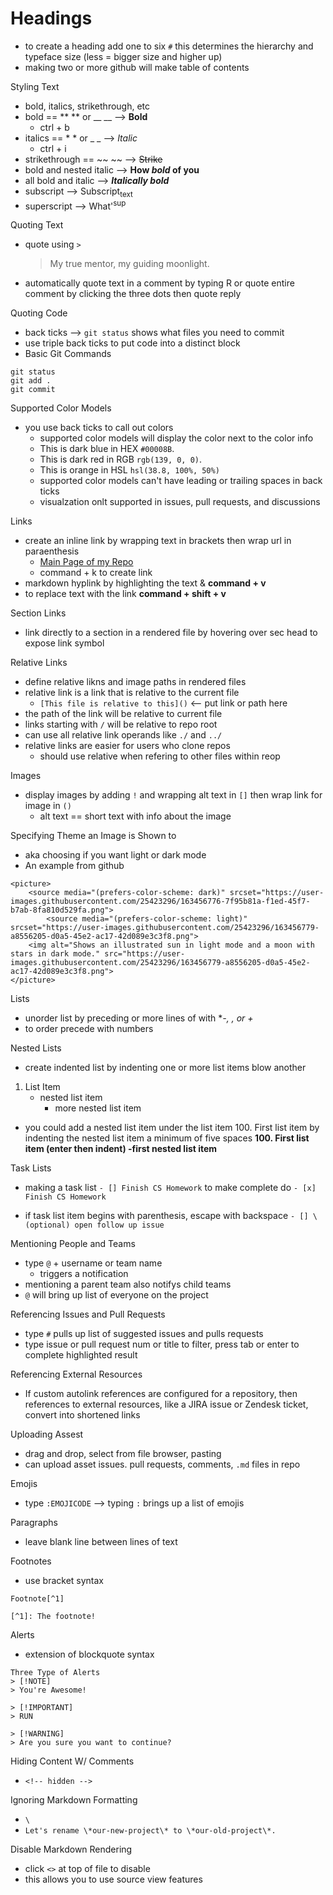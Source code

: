 # Headings
* to create a heading add one to six `#` this determines the hierarchy and typeface size (less = bigger size and higher up)
* making two or more github will make table of contents

Styling Text
* bold, italics, strikethrough, etc
* bold == ** ** or __ __ --> **Bold**
    - ctrl + b
* italics == * * or _ _ --> _Italic_
    - ctrl + i
* strikethrough == ~~ ~~ --> ~~Strike~~
* bold and nested italic --> **How _bold_ of you**
* all bold and italic  --> ***Italically bold***
* subscript --> Subscript<sub>text</sub>
* superscript --> What'<sup>sup</sup>

Quoting Text
* quote using `>`
     > My true mentor, my guiding moonlight.
* automatically quote text in a comment by typing R or quote entire comment by clicking the three dots then quote reply

Quoting Code
* back ticks --> `git status` shows what files you need to commit
* use triple back ticks to put code into a distinct block
* Basic Git Commands
```
git status
git add .
git commit
```

Supported Color Models
* you use back ticks to call out colors
    - supported color models will display the color next to the color info
    - This is dark blue in HEX `#00008B`.
    - This is dark red in RGB `rgb(139, 0, 0)`.
    - This is orange in HSL `hsl(38.8, 100%, 50%)`
    - supported color models can't have leading or trailing spaces in back ticks
    - visualzation onlt supported in issues, pull requests, and discussions

Links
* create an inline link by wrapping text in brackets then wrap url in paraenthesis
    - [Main Page of my Repo](https://github.com/cammaicey/startup)
    - command + k to create link
* markdown hyplink by highlighting the text & **command + v**
* to replace text with the link **command + shift + v**

Section Links
* link directly to a section in a rendered file by hovering over sec head to expose link symbol

Relative Links
* define relative likns and image paths in rendered files
* relative link is a link that is relative to the current file
    - `[This file is relative to this]()` <-- put link or path here
* the path of the link will be relative to current file
* links starting with `/` will be relative to repo root
* can use all relative link operands like `./` and `../`
* relative links are easier for users who clone repos
    - should use relative when refering to other files within reop

Images
* display images by adding `!` and wrapping alt text in `[]` then wrap link for image in `()`
    - alt text == short text with info about the image

Specifying Theme an Image is Shown to
* aka choosing if you want light or dark mode
* An example from github
```
<picture>
    <source media="(prefers-color-scheme: dark)" srcset="https://user-images.githubusercontent.com/25423296/163456776-7f95b81a-f1ed-45f7-b7ab-8fa810d529fa.png">
        <source media="(prefers-color-scheme: light)" srcset="https://user-images.githubusercontent.com/25423296/163456779-a8556205-d0a5-45e2-ac17-42d089e3c3f8.png">
    <img alt="Shows an illustrated sun in light mode and a moon with stars in dark mode." src="https://user-images.githubusercontent.com/25423296/163456779-a8556205-d0a5-45e2-ac17-42d089e3c3f8.png">
</picture>
```

Lists
* unorder list by preceding or more lines of with **-, *, or +**
* to order precede with numbers

Nested Lists
* create indented list by indenting one or more list items blow another
1. List Item
    - nested list item
        - more nested list item
* you could add a nested list item under the list item 100. First list item by indenting the nested list item a minimum of five spaces **100. First list item (enter then indent) -first nested list item**

Task Lists
* making a task list `- [] Finish CS Homework` to make complete do `- [x] Finish CS Homework`
- if task list item begins with parenthesis, escape with backspace
`- [] \(optional) open follow up issue`

Mentioning People and Teams
- type `@` + username or team name
    - triggers a notification
- mentioning a parent team also notifys child teams
- `@` will bring up list of everyone on the project

Referencing Issues and Pull Requests
- type `#` pulls up list of suggested issues and pulls requests
- type issue or pull request num or title to filter, press tab or enter to complete highlighted result

Referencing External Resources
- If custom autolink references are configured for a repository, then references to external resources, like a JIRA issue or Zendesk ticket, convert into shortened links

Uploading Assest
- drag and drop, select from file browser, pasting
- can upload asset issues. pull requests, comments, `.md` files in repo

Emojis
- type `:EMOJICODE` --> typing `:` brings up a list of emojis

Paragraphs
- leave blank line between lines of text

Footnotes
- use bracket syntax
```
Footnote[^1]

[^1]: The footnote!
```

Alerts
- extension of blockquote syntax
```
Three Type of Alerts
> [!NOTE]
> You're Awesome!

> [!IMPORTANT]
> RUN

> [!WARNING]
> Are you sure you want to continue?
```

Hiding Content W/ Comments
- `<!-- hidden -->`

Ignoring Markdown Formatting
- `\`
- `Let's rename \*our-new-project\* to \*our-old-project\*.`

Disable Markdown Rendering
- click `<>` at top of file to disable
- this allows you to use source view features